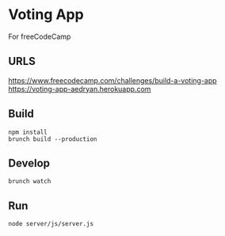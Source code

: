 # Voting App
For freeCodeCamp

## URLS
https://www.freecodecamp.com/challenges/build-a-voting-app  
https://voting-app-aedryan.herokuapp.com

## Build
`npm install`  
`brunch build --production`

## Develop
`brunch watch`

## Run
`node server/js/server.js`